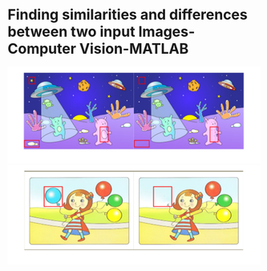 # Finding similarities and differences between two input Images- Computer Vision-MATLAB

 ![Example 1](https://github.com/joseashly999/Banao/blob/main/montage1.png)
 ![Example 2](https://github.com/joseashly999/Banao/blob/main/montage2.png)
